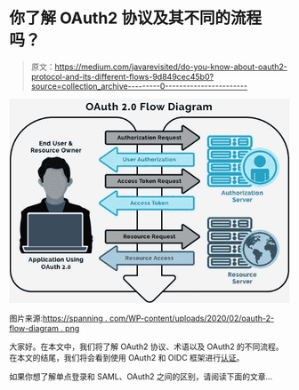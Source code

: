 # 你了解 OAuth2 协议及其不同的流程吗？

> 原文：<https://medium.com/javarevisited/do-you-know-about-oauth2-protocol-and-its-different-flows-9d849cec45b0?source=collection_archive---------0----------------------->

[![](img/2933d667a61ff969125f7665de39fc84.png)](https://javarevisited.blogspot.com/2017/06/3-best-spring-security-online-training-courses-java-programmers.html#axzz6u4HTHz4Z)

图片来源:[https://spanning . com/WP-content/uploads/2020/02/oauth-2-flow-diagram . png](https://spanning.com/wp-content/uploads/2020/02/oauth-2-flow-diagram.png)

大家好。在本文中，我们将了解 OAuth2 协议、术语以及 OAuth2 的不同流程。在本文的结尾，我们将会看到使用 OAuth2 和 OIDC 框架进行[认证](https://javarevisited.blogspot.com/2018/01/how-to-enable-http-basic-authentication-spring-security-java-xml-configuration.html)。

如果你想了解单点登录和 SAML、OAuth2 之间的区别，请阅读下面的文章…